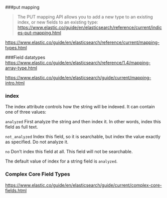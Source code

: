 ###put mapping
> The PUT mapping API allows you to add a new type to an existing index, or new fields to an existing type:
https://www.elastic.co/guide/en/elasticsearch/reference/current/indices-put-mapping.html

https://www.elastic.co/guide/en/elasticsearch/reference/current/mapping-types.html

###Field datatypes
https://www.elastic.co/guide/en/elasticsearch/reference/1.4/mapping-array-type.html


https://www.elastic.co/guide/en/elasticsearch/guide/current/mapping-intro.html

### index
The index attribute controls how the string will be indexed. It can contain one of three values:

`analyzed`
First analyze the string and then index it. In other words, index this field as full text.

`not_analyzed`
Index this field, so it is searchable, but index the value exactly as specified. Do not analyze it.

`no`
Don’t index this field at all. This field will not be searchable.

The default value of index for a string field is `analyzed`.

### Complex Core Field Types
https://www.elastic.co/guide/en/elasticsearch/guide/current/complex-core-fields.html